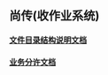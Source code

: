 ## 尚传(收作业系统)

#### [文件目录结构说明文档](documentations/directory-structure.md)
#### [业务分许文档](documentations/business-analysis.md)